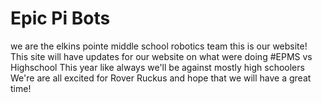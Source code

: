 # Epic Pi Bots
we are the elkins pointe middle school robotics team
this is our website!
This site will have updates for our website on what were doing
#EPMS vs Highschool
This year like always we'll be against mostly high schoolers
We're are all excited for Rover Ruckus and hope that we will have a great time!

